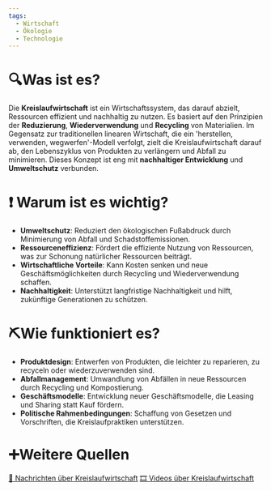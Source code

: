 ```yaml
---
tags:
  - Wirtschaft
  - Ökologie
  - Technologie
---
```

# 🔍Was ist es?
Die **Kreislaufwirtschaft** ist ein Wirtschaftssystem, das darauf abzielt, Ressourcen effizient und nachhaltig zu nutzen. Es basiert auf den Prinzipien der **Reduzierung**, **Wiederverwendung** und **Recycling** von Materialien. Im Gegensatz zur traditionellen linearen Wirtschaft, die ein 'herstellen, verwenden, wegwerfen'-Modell verfolgt, zielt die Kreislaufwirtschaft darauf ab, den Lebenszyklus von Produkten zu verlängern und Abfall zu minimieren. Dieses Konzept ist eng mit **nachhaltiger Entwicklung** und **Umweltschutz** verbunden.

# ❗ Warum ist es wichtig?
- **Umweltschutz**: Reduziert den ökologischen Fußabdruck durch Minimierung von Abfall und Schadstoffemissionen.
- **Ressourceneffizienz**: Fördert die effiziente Nutzung von Ressourcen, was zur Schonung natürlicher Ressourcen beiträgt.
- **Wirtschaftliche Vorteile**: Kann Kosten senken und neue Geschäftsmöglichkeiten durch Recycling und Wiederverwendung schaffen.
- **Nachhaltigkeit**: Unterstützt langfristige Nachhaltigkeit und hilft, zukünftige Generationen zu schützen.

# ⛏Wie funktioniert es?
- **Produktdesign**: Entwerfen von Produkten, die leichter zu reparieren, zu recyceln oder wiederzuverwenden sind.
- **Abfallmanagement**: Umwandlung von Abfällen in neue Ressourcen durch Recycling und Kompostierung.
- **Geschäftsmodelle**: Entwicklung neuer Geschäftsmodelle, die Leasing und Sharing statt Kauf fördern.
- **Politische Rahmenbedingungen**: Schaffung von Gesetzen und Vorschriften, die Kreislaufpraktiken unterstützen.

# ➕Weitere Quellen
[📄 Nachrichten über Kreislaufwirtschaft](https://www.google.com/search?q=Kreislaufwirtschaft+news)
[🎞 Videos über Kreislaufwirtschaft](https://www.google.com/search?q=Kreislaufwirtschaft+video)